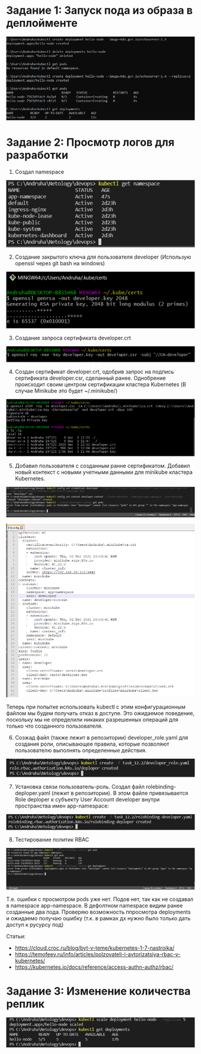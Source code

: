 # Задание 1: Запуск пода из образа в деплойменте

![alt text](https://github.com/kiselev-it/devops/blob/main/task_12.2/png/1.PNG?raw=true)

# Задание 2: Просмотр логов для разработки

1. Создал namespace

![alt text](https://github.com/kiselev-it/devops/blob/main/task_12.2/png/2.PNG?raw=true)

2. Создание закрытого ключа для пользователя developer (Использую openssl через git bash на windows)

![alt text](https://github.com/kiselev-it/devops/blob/main/task_12.2/png/3.PNG?raw=true)

3. Создание запроса сертификата developer.crt 

![alt text](https://github.com/kiselev-it/devops/blob/main/task_12.2/png/4.PNG?raw=true)

4. Создан сертификат developer.crt, одобрив запрос на подпись сертификата developer.csr, сделанный ранее. Однобрение происходит своим центром сертификации кластера Kubernetes (В случае Minikube это будет ~/.minikube/)

![alt text](https://github.com/kiselev-it/devops/blob/main/task_12.2/png/5.PNG?raw=true)

5. Добавил пользователя с созданным ранне сертификатом. Добавил новый контекст с новыми учетными данными для minikube кластера Kubernetes. 

![alt text](https://github.com/kiselev-it/devops/blob/main/task_12.2/png/6.PNG?raw=true)

![alt text](https://github.com/kiselev-it/devops/blob/main/task_12.2/png/7.PNG?raw=true)

Теперь при попытке использовать kubectl с этим конфигурационным файлом мы будем получать отказ в доступе. Это ожидаемое поведение, поскольку мы не определили никаких разрешенных операций для только что созданного пользователя.

6. Созжад файл (также лежит в репозитории) developer_role.yaml для создания роли, описывающее правила, которые позволяют пользователю выполнять определенные действия.

![alt text](https://github.com/kiselev-it/devops/blob/main/task_12.2/png/8.PNG?raw=true)

7. Установка связи пользователь-роль. Создал файл rolebinding-deploper.yaml (лежит в репозитории). В этом файле привязывается Role deploper к субъекту User Account developer внутри пространства имен app-namespace:

![alt text](https://github.com/kiselev-it/devops/blob/main/task_12.2/png/9.PNG?raw=true)

8. Тестирование политик RBAC

![alt text](https://github.com/kiselev-it/devops/blob/main/task_12.2/png/11.PNG?raw=true)

Т.е. ошибки с просмотром pods уже нет. Подов нет, так как не создавал в namespace app-namespace.
В дефолтном namespace видим ранее созданные два пода.
Проверяю возможность ппросмотра deployments и ожидаемо получаю ошибку (т.к. в рамках дх нужно было только дать доступ к русурсу под)

Статьи:
- https://cloud.croc.ru/blog/byt-v-teme/kubernetes-1-7-nastroika/
- https://temofeev.ru/info/articles/polzovateli-i-avtorizatsiya-rbac-v-kubernetes/
- https://kubernetes.io/docs/reference/access-authn-authz/rbac/

# Задание 3: Изменение количества реплик

![alt text](https://github.com/kiselev-it/devops/blob/main/task_12.2/png/12.PNG?raw=true)
